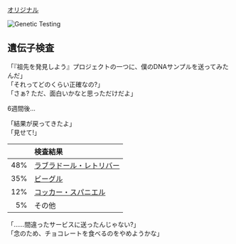 [オリジナル](http://xkcd.com/1706/)

![Genetic Testing](http://imgs.xkcd.com/comics/genetic_testing.png)

## 遺伝子検査

「『祖先を発見しよう』プロジェクトの一つに、僕のDNAサンプルを送ってみたんだ」  
「それってどのくらい正確なの?」  
「さぁ? ただ、面白いかなと思っただけだよ」  

6週間後...  

「結果が戻ってきたよ」  
「見せて!」  

||**検査結果**|
|--:|:-|
|48%| [ラブラドール・レトリバー](https://www.google.co.jp/search?q=%E3%83%A9%E3%83%96%E3%83%A9%E3%83%89%E3%83%BC%E3%83%AB%E3%83%BB%E3%83%AC%E3%83%88%E3%83%AA%E3%83%90%E3%83%BC&espv=2&biw=1138&bih=930&source=lnms&tbm=isch&sa=X&ved=0ahUKEwjVgdW02P_PAhXGoZQKHVpyD2IQ_AUIBigB)|
|35%| [ビーグル](https://www.google.co.jp/search?q=%E3%83%93%E3%83%BC%E3%82%B0%E3%83%AB&espv=2&biw=1138&bih=930&site=webhp&source=lnms&tbm=isch&sa=X&ved=0ahUKEwjukJ6D2f_PAhVJKpQKHVAcB6AQ_AUIBigB)|
|12%| [コッカー・スパニエル](https://www.google.co.jp/search?q=%E3%82%B3%E3%83%83%E3%82%AB%E3%83%BC%E3%83%BB%E3%82%B9%E3%83%91%E3%83%8B%E3%82%A8%E3%83%AB&espv=2&biw=1138&bih=930&source=lnms&tbm=isch&sa=X&ved=0ahUKEwjk096e2f_PAhWGJJQKHf0lB_gQ_AUIBigB)|
|5%|その他|

「……間違ったサービスに送ったんじゃない?」  
「念のため、チョコレートを食べるのをやめようかな」  
